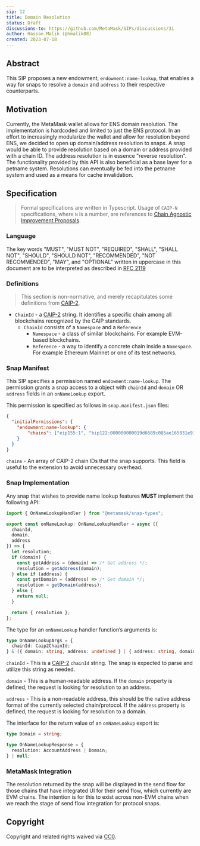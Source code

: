 ```yaml
---
sip: 12
title: Domain Resolution
status: Draft
discussions-to: https://github.com/MetaMask/SIPs/discussions/31
author: Hassan Malik (@hmalik88)
created: 2023-07-18
---
```


## Abstract

This SIP proposes a new endowment, `endowment:name-lookup`, that enables a way for snaps to resolve a `domain` and `address` to their respective counterparts.

## Motivation

Currently, the MetaMask wallet allows for ENS domain resolution. The implementation is hardcoded and limited to just the ENS protocol. In an effort to
increasingly modularize the wallet and allow for resolution beyond ENS, we decided to open up domain/address resolution to snaps. A snap would be able
to provide resolution based on a domain or address provided with a chain ID. The address resolution is in essence "reverse resolution". The functionality provided by
this API is also beneficial as a base layer for a petname system. Resolutions can eventually be fed into the petname system and used as a means for cache invalidation.

## Specification

> Formal specifications are written in Typescript. Usage of `CAIP-N` specifications, where `N` is a number, are references to [Chain Agnostic Improvement Proposals](https://github.com/ChainAgnostic/CAIPs).

### Language

The key words "MUST", "MUST NOT", "REQUIRED", "SHALL", "SHALL NOT",
"SHOULD", "SHOULD NOT", "RECOMMENDED", "NOT RECOMMENDED", "MAY", and
"OPTIONAL" written in uppercase in this document are to be interpreted as described in [RFC 2119](https://www.ietf.org/rfc/rfc2119.txt)

### Definitions

> This section is non-normative, and merely recapitulates some definitions from [CAIP-2](https://github.com/ChainAgnostic/CAIPs/blob/master/CAIPs/caip-2.md).

- `ChainId` - a [CAIP-2](https://github.com/ChainAgnostic/CAIPs/blob/master/CAIPs/caip-2.md) string.
  It identifies a specific chain among all blockchains recognized by the CAIP standards.
  - `ChainId` consists of a `Namespace` and a `Reference`
    - `Namespace` - a class of similar blockchains. For example EVM-based blockchains.
    - `Reference` - a way to identify a concrete chain inside a `Namespace`. For example Ethereum Mainnet or one of its test networks.

### Snap Manifest

This SIP specifies a permission named `endowment:name-lookup`.
The permission grants a snap access to a object with `chainId` and `domain` OR `address` fields in an `onNameLookup` export.

This permission is specified as follows in `snap.manifest.json` files:

```json
{
  "initialPermissions": {
    "endowment:name-lookup": {
        "chains": ["eip155:1", "bip122:000000000019d6689c085ae165831e93"],
    }
  }
}
```

`chains` - An array of CAIP-2 chain IDs that the snap supports. This field is useful to the extension to avoid unnecessary overhead.

### Snap Implementation

Any snap that wishes to provide name lookup features **MUST** implement the following API:

```typescript
import { OnNameLookupHandler } from "@metamask/snap-types";

export const onNameLookup: OnNameLookupHandler = async ({
  chainId,
  domain,
  address
}) => {
  let resolution;
  if (domain) {
    const getAddress = (domain) => /* Get address */;
    resolution = getAddress(domain);
  } else if (address) {
    const getDomain = (address) => /* Get domain */;
    resolution = getDomain(address);
  } else {
    return null;
  }

  return { resolution };
};
```

The type for an `onNameLookup` handler function’s arguments is:

```typescript
type OnNameLookupArgs = {
  chainId: Caip2ChainId;
} & ({ domain: string, address: undefined } | { address: string, domain: undefined });

```

`chainId` - This is a [CAIP-2](https://github.com/ChainAgnostic/CAIPs/blob/master/CAIPs/caip-2.md) `chainId` string.
The snap is expected to parse and utilize this string as needed.

`domain` - This is a human-readable address. If the `domain` property is defined, the request is looking for resolution to an address.

`address` - This is a non-readable address, this should be the native address format of the currently selected chain/protocol. If the `address` property is defined,
the request is looking for resolution to a domain.

The interface for the return value of an `onNameLookup` export is:

```typescript
type Domain = string;

type OnNameLookupResponse = {
  resolution: AccountAddress | Domain;
} | null;
```

### MetaMask Integration

The resolution returned by the snap will be displayed in the send flow for those chains that have integrated UI for their send flow, which currently are EVM chains. The intention is for this to
exist across non-EVM chains when we reach the stage of send flow integration for protocol snaps.

## Copyright

Copyright and related rights waived via [CC0](../LICENSE).
